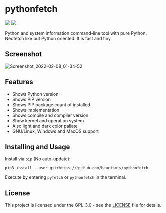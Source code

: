 # pythonfetch
![](https://img.shields.io/badge/python-3.5%2B-blue)
![](https://img.shields.io/badge/style-black-black)

Python and system information command-line tool with pure Python. Neofetch like but Python oriented. It is fast and tiny.

## Screenshot
![Screenshot_2022-02-08_01-34-52](https://user-images.githubusercontent.com/40023234/152883708-b5eb4ca4-a3e5-47cb-92e7-da1a1e3cbf68.png)


## Features
- Shows Python version
- Shows PIP version
- Shows PIP package count of installed
- Shows implementation
- Shows compile and compiler version
- Show kernel and operation system
- Also light and dark color pallate
- GNU/Linux, Windows and MacOS support

## Installing and Usage
Install via `pip` (No auto-update):
```
pip3 install --user git+https://github.com/beucismis/pythonfetch
```
Execute by entering `pyfetch` or `pythonfetch` in the terminal.

## License
This project is licensed under the GPL-3.0 - see the [LICENSE](LICENSE) file for details.
